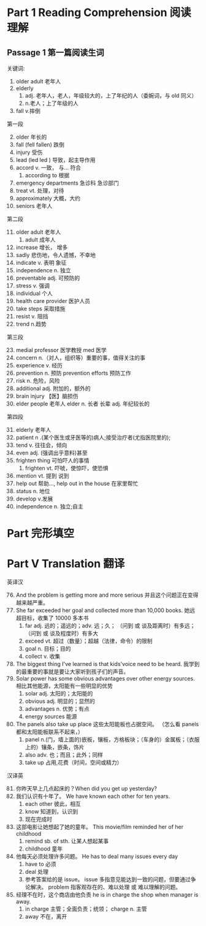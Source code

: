 # Part 1 Reading Comprehension 阅读理解

## Passage 1 第一篇阅读生词

关键词:

1. older adult 老年人
2. elderly
   1. adj. 老年人，老人，年级较大的，上了年纪的人（委婉词，与 old 同义）
   2. n.老人；上了年级的人
3. fall v.摔倒

第一段

2. older 年长的
3. fall (fell fallen) 跌倒
4. injury 受伤
5. lead (led led ) 导致，起主导作用
6. accord v. 一致， 与... 符合
   1. according to 根据
7. emergency departments 急诊科 急诊部门
8. treat vt. 处理，对待
9. approximately 大概，大约
10. seniors 老年人

第二段

11. older adult 老年人
    1. adult 成年人
12. increase 增长， 增多
13. sadly 悲伤地，令人遗憾，不幸地
14. indicate v. 表明 象征
15. independence n. 独立
16. preventable adj. 可预防的
17. stress v. 强调
18. individual 个人
19. health care provider 医护人员
20. take steps 采取措施
21. resist v. 阻挡
22. trend n.趋势

第三段

23. medial professor 医学教授 med 医学
24. concern n.（对人，组织等）重要的事，值得关注的事
25. experience v. 经历
26. prevention n. 预防 prevention efforts 预防工作
27. risk n. 危险，风险
28. additional adj. 附加的，额外的
29. brain injury 【医】脑损伤
30. elder people 老年人 elder n. 长者 长辈 adj. 年纪较长的

第四段

31. elderly 老年人
32. patient n .(某个医生或牙医等的)病人;接受治疗者(尤指医院里的);
33. tend v. 往往会，倾向
34. even adj. (强调出乎意料)甚至
35. frighten thing 可怕吓人的事情
    1. frighten vt. 吓唬，使惊吓，使恐惧
36. mention vt. 提到 说到
37. help out 帮助..., help out in the house 在家里帮忙
38. status n. 地位
39. develop v.发展
40. independence n. 独立;自主

# Part 完形填空

# Part V Translation 翻译

英译汉

76. And the problem is getting more and more serious 并且这个问题正在变得越来越严重。
77. She far exceeded her goal and collected more than 10,000 books. 她远超目标，收集了 10000 多本书
    1.  far adj. 远的；遥远的；adv. 远；久； （问到 或 谈及距离时）有多远； （问到 或 谈及程度时）有多大
    2.  exceed vt. 超过（数量）；超越（法律，命令）的限制
    3.  goal n. 目标；目的
    4.  collect v. 收集
78. The biggest thing I've learned is that kids'voice need to be heard. 我学到的最重要的事就是要让大家听到孩子们的声音。
79. Solar power has some obvious advantages over other energy sources. 相比其他能源，太阳能有一些明显的优势
    1.  solar adj. 太阳的；太阳能的
    2.  obvious adj. 明显的；显然的
    3.  advantages n. 优势；有点
    4.  energy sources 能源
80. The panels also take up place 这些太阳能板也占据空间。 （怎么看 panels 都和太阳能板联系不起来，）
    1.  panel n.(门，墙上面的)嵌板，镶板，方格板块；（车身的）金属板；（衣服上的）镶条，嵌条，饰片
    2.  also adv. 也；而且；此外；同样
    3.  take up 占用,花费（时间，空间或精力）

汉译英

81. 你昨天早上几点起床的？When did you get up yesterday?
82. 我们认识有十年了。 We have known each other for ten years.
    1.  each other 彼此，相互
    2.  know 知道到，认识到
    3.  现在完成时
83. 这部电影让她想起了她的童年。 This movie/film reminded her of her childhood
    1.  remind sb. of sth. 让某人想起某事
    2.  childhood 童年
84. 他每天必须处理许多问题。 He has to deal many issues every day
    1.  have to 必须
    2.  deal 处理
    3.  参考答案给的是 issue。 issue 多指意见能达到一致的问题，但要通过争论解决。 problem 指客观存在的、难以处理 或 难以理解的问题。
85. 经理不在时，这个商店由他负责 he is in charge the shop when manager is away.
    1. in charge 主管；全面负责；统领； charge n. 主管
    2. away 不在，离开

